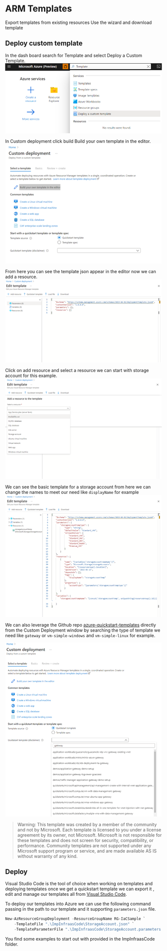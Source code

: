 # ARM Templates

Export templates from existing resources
Use the wizard and download template

## Deploy custom template

In the dash board search for Template and select Deploy a Custom Template.
![Search](./images/Search.png)

In Custom deployment click build Build your own template in the editor.
![CustomDeployment](./images/CustDeployTemp.png)

From here you can see the template json appear in the editor now we can add a resource.
![Edit](./images/Edit.png)

Click on add resource and select a resource we can start with storage account for this example.
![AddResource](./images/AddResource.png)

We can see the basic template for a storage account from here we can change the names to meet our need like `displayName` for example
![StorageAccount](./images/StorageAccount.png)

We can also leverage the Github repo [azure-quickstart-templates](https://github.com/Azure/azure-quickstart-templates) directly from the Custom Deployment window by searching the type of template we need like `gateway` or `vm-simple-windows` and `vm-simple-linux` for example.

![Git](./images/Git.png)

> Warning:
> This template was created by a member of the community and not by Microsoft. Each template is licensed to you under a license agreement by its owner, not Microsoft. Microsoft is not responsible for these templates and does not screen for security, compatibility, or performance. Community templates are not supported under any Microsoft support program or service, and are made available AS IS without warranty of any kind.

## Deploy

Visual Studio Code is the tool of choice when working on templates and deploying templates once we get a quickstart template we can export it , edit and manage our templates all from [Visual Studio Code](https://code.visualstudio.com/).

To deploy our templates into Azure we can use the following command passing in the path to our template and it supporting `parameters.json` file.

```Powershell
New-AzResourceGroupDeployment -ResourceGroupName RG-IaCSample `
    -TemplateFile ".\ImpInfraasCode\StorageAccount.json" `
    -TemplateParameterFile ".\ImpInfraasCode\StorageAccount.parameters.json"


```

You find some examples to start out with provided in the ImpInfraasCode folder.
